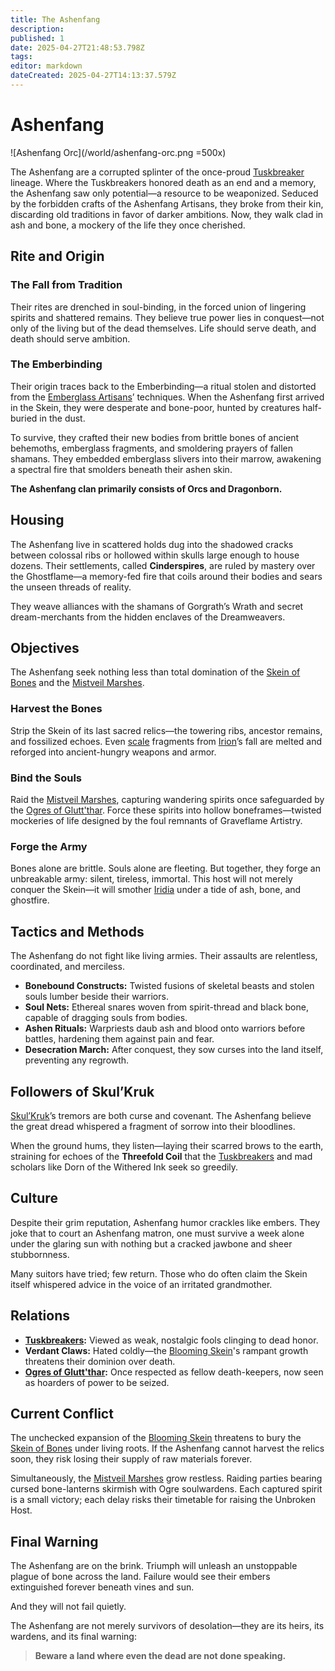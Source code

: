```yaml
---
title: The Ashenfang
description: 
published: 1
date: 2025-04-27T21:48:53.798Z
tags: 
editor: markdown
dateCreated: 2025-04-27T14:13:37.579Z
---
```


# Ashenfang

![Ashenfang Orc](/world/ashenfang-orc.png =500x)

The Ashenfang are a corrupted splinter of the once-proud [Tuskbreaker](/structure/society/profession/tuskbreaker.md) lineage. Where the Tuskbreakers honored death as an end and a memory, the Ashenfang saw only potential—a resource to be weaponized. Seduced by the forbidden crafts of the Ashenfang Artisans, they broke from their kin, discarding old traditions in favor of darker ambitions. Now, they walk clad in ash and bone, a mockery of the life they once cherished.

## Rite and Origin

### The Fall from Tradition

Their rites are drenched in soul-binding, in the forced union of lingering spirits and shattered remains. They believe true power lies in conquest—not only of the living but of the dead themselves. Life should serve death, and death should serve ambition.

### The Emberbinding

Their origin traces back to the Emberbinding—a ritual stolen and distorted from the [Emberglass Artisans](/structure/society/profession/emberglass-artisan.md)’ techniques. When the Ashenfang first arrived in the Skein, they were desperate and bone-poor, hunted by creatures half-buried in the dust. 

To survive, they crafted their new bodies from brittle bones of ancient behemoths, emberglass fragments, and smoldering prayers of fallen shamans. They embedded emberglass slivers into their marrow, awakening a spectral fire that smolders beneath their ashen skin.

**The Ashenfang clan primarily consists of Orcs and Dragonborn.**

## Housing

The Ashenfang live in scattered holds dug into the shadowed cracks between colossal ribs or hollowed within skulls large enough to house dozens. Their settlements, called **Cinderspires**, are ruled by mastery over the Ghostflame—a memory-fed fire that coils around their bodies and sears the unseen threads of reality.

They weave alliances with the shamans of Gorgrath’s Wrath and secret dream-merchants from the hidden enclaves of the Dreamweavers.

## Objectives

The Ashenfang seek nothing less than total domination of the [Skein of Bones](/geography/region/skein-of-bones.md) and the [Mistveil Marshes](/geography/region/mistveil-marshes.md).

### Harvest the Bones

Strip the Skein of its last sacred relics—the towering ribs, ancestor remains, and fossilized echoes. Even [scale](/geography/landmark/scale.md) fragments from [Irion](/being/deity/irion.md)’s fall are melted and reforged into ancient-hungry weapons and armor.

### Bind the Souls

Raid the [Mistveil Marshes](/geography/region/mistveil-marshes.md), capturing wandering spirits once safeguarded by the [Ogres of Glutt'thar](/structure/society/ogres-of-glutt-thar.md). Force these spirits into hollow boneframes—twisted mockeries of life designed by the foul remnants of Graveflame Artistry.

### Forge the Army

Bones alone are brittle. Souls alone are fleeting. But together, they forge an unbreakable army: silent, tireless, immortal. This host will not merely conquer the Skein—it will smother [Iridia](/geography/cosmology/iridia.md) under a tide of ash, bone, and ghostfire.

## Tactics and Methods

The Ashenfang do not fight like living armies. Their assaults are relentless, coordinated, and merciless.

- **Bonebound Constructs:** Twisted fusions of skeletal beasts and stolen souls lumber beside their warriors.
- **Soul Nets:** Ethereal snares woven from spirit-thread and black bone, capable of dragging souls from bodies.
- **Ashen Rituals:** Warpriests daub ash and blood onto warriors before battles, hardening them against pain and fear.
- **Desecration March:** After conquest, they sow curses into the land itself, preventing any regrowth.

## Followers of Skul’Kruk

[Skul’Kruk](/being/titan/skul-kruk.md)’s tremors are both curse and covenant. The Ashenfang believe the great dread whispered a fragment of sorrow into their bloodlines.

When the ground hums, they listen—laying their scarred brows to the earth, straining for echoes of the **Threefold Coil** that the [Tuskbreakers](/structure/society/profession/tuskbreaker.md) and mad scholars like Dorn of the Withered Ink seek so greedily.

## Culture

Despite their grim reputation, Ashenfang humor crackles like embers. They joke that to court an Ashenfang matron, one must survive a week alone under the glaring sun with nothing but a cracked jawbone and sheer stubbornness. 

Many suitors have tried; few return. Those who do often claim the Skein itself whispered advice in the voice of an irritated grandmother.

## Relations

- **[Tuskbreakers](/structure/society/profession/tuskbreaker.md):** Viewed as weak, nostalgic fools clinging to dead honor.
- **Verdant Claws:** Hated coldly—the [Blooming Skein](/geography/region/blooming-skein.md)'s rampant growth threatens their dominion over death.
- **[Ogres of Glutt'thar](/structure/society/ogres-of-glutt-thar.md):** Once respected as fellow death-keepers, now seen as hoarders of power to be seized.

## Current Conflict

The unchecked expansion of the [Blooming Skein](/geography/region/blooming-skein.md) threatens to bury the [Skein of Bones](/geography/region/skein-of-bones.md) under living roots. If the Ashenfang cannot harvest the relics soon, they risk losing their supply of raw materials forever.

Simultaneously, the [Mistveil Marshes](/geography/region/mistveil-marshes.md) grow restless. Raiding parties bearing cursed bone-lanterns skirmish with Ogre soulwardens. Each captured spirit is a small victory; each delay risks their timetable for raising the Unbroken Host.

## Final Warning
The Ashenfang are on the brink. Triumph will unleash an unstoppable plague of bone across the land. Failure would see their embers extinguished forever beneath vines and sun.

And they will not fail quietly.

The Ashenfang are not merely survivors of desolation—they are its heirs, its wardens, and its final warning:

> **Beware a land where even the dead are not done speaking.**
